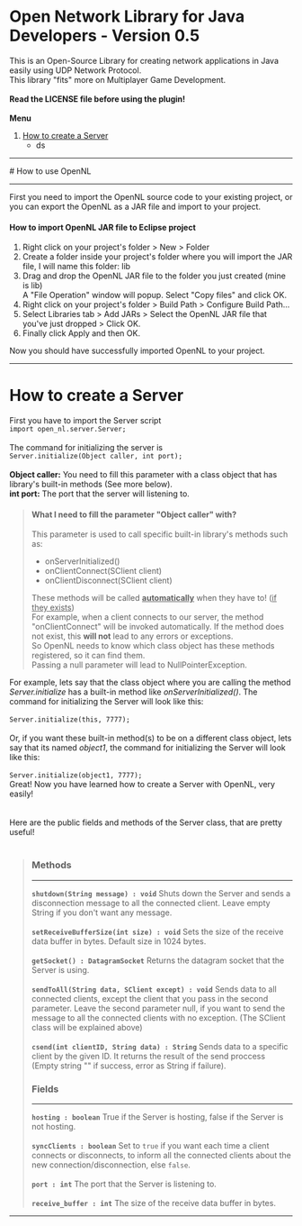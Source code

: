 # Open Network Library for Java Developers - Version 0.5

This is an Open-Source Library for creating network applications in Java easily using UDP Network Protocol. <br>
This library "fits" more on Multiplayer Game Development. <br><br>
<b>Read the LICENSE file before using the plugin!</b>
<br><br>
<b>Menu</b>
<ol>
<li><a href="#how-to-create-a-server">How to create a Server</a>
<ul>
<li>ds</li>
</ul>
</li>
</ol>
<hr> 
# How to use OpenNL
<hr>
First you need to import the OpenNL source code to your existing project, or you can export the OpenNL as a JAR file and import to your project. <br>
<h4>How to import OpenNL JAR file to Eclipse project</h4>
<ol>
<li>Right click on your project's folder > New > Folder</li>
<li>Create a folder inside your project's folder where you will import the JAR file, I will name this folder: lib</li>
<li>Drag and drop the OpenNL JAR file to the folder you just created (mine is lib)<br>A "File Operation" window will popup. Select "Copy files" and click OK.</li>
<li>Right click on your project's folder > Build Path > Configure Build Path...</li>
<li>Select Libraries tab > Add JARs > Select the OpenNL JAR file that you've just dropped > Click OK.</li>
<li>Finally click Apply and then OK.</li>
</ol>
Now you should have successfully imported OpenNL to your project.
<hr>
<h1>How to create a Server</h1>
First you have to import the Server script<br>
<code>import open_nl.server.Server;</code> <br><br>
The command for initializing the server is<br>
<code>Server.initialize(Object caller, int port);</code><br>
<br>
<b>Object caller:</b> You need to fill this parameter with a class object that has library's built-in methods (See more below).<br>
<b>int port:</b> The port that the server will listening to.

<blockquote>
<h4>What I need to fill the parameter "Object caller" with?</h4>
This parameter is used to call specific built-in library's methods such as: 
<ul>
<li>onServerInitialized()</li>
<li>onClientConnect(SClient client)</li>
<li>onClientDisconnect(SClient client)</li>
</ul>
These methods will be called <b><u>automatically</u></b> when they have to! (<u>if they exists</u>)<br>
For example, when a client connects to our server, the method "onClientConnect" will be invoked automatically. If the method does not exist, this <b>will not</b> lead to any errors or exceptions.<br>
So OpenNL needs to know which class object has these methods registered, so it can find them. <br>
Passing a null parameter will lead to NullPointerException.
</blockquote>
For example, lets say that the class object where you are calling the method <i>Server.initialize</i> has a built-in method like <i>onServerInitialized()</i>. The command for initializing the Server will look like this: <br><br>
<code>Server.initialize(this, 7777);</code>
<br><br>
Or, if you want these built-in method(s) to be on a different class object, lets say that its named <i>object1</i>, the command for initializing the Server will look like this:
<br><br>
<code>Server.initialize(object1, 7777);</code>
<br>
Great! Now you have learned how to create a Server with OpenNL, very easily! <br>
<br><br>
Here are the public fields and methods of the Server class, that are pretty useful!<br><br>
<blockquote>
<h3>Methods</h3>
<hr>
<code><b>shutdown(String message) : void</b></code> Shuts down the Server and sends a disconnection message to all the connected client. Leave empty String if you don't want any message.
<br><br>
<code><b>setReceiveBufferSize(int size) : void</b></code> Sets the size of the receive data buffer in bytes. Default size in 1024 bytes.
<br><br>
<code><b>getSocket() : DatagramSocket</b></code> Returns the datagram socket that the Server is using.
<br><br>
<code><b>sendToAll(String data, SClient except) : void</b></code> Sends data to all connected clients, except the client that you pass in the second parameter. Leave the second parameter null, if you want to send the message to all the connected clients with no exception. (The SClient class will be explained above)
<br><br>
<code><b>csend(int clientID, String data) : String</b></code> Sends data to a specific client by the given ID. It returns the result of the send proccess (Empty string "" if success, error as String if failure).
<h3>Fields</h3>
<hr>
<code><b>hosting : boolean</b></code> True if the Server is hosting, false if the Server is not hosting.
<br><br>
<code><b>syncClients : boolean</b></code> Set to <code>true</code> if you want each time a client connects or disconnects, to inform all the connected clients about the new connection/disconnection, else <code>false</code>.
<br><br>
<code><b>port : int</b></code> The port that the Server is listening to.
<br><br>
<code><b>receive_buffer : int</b></code> The size of the receive data buffer in bytes.
</blockquote>
<hr>
